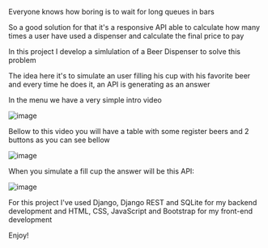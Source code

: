 Everyone knows how boring is to wait for long queues in bars

So a good solution for that it's a responsive API able to calculate how many times a user have used a dispenser and calculate the final price to pay

In this project I develop a simlulation of a Beer Dispenser to solve this problem

The idea here it's to simulate an user filling his cup with his favorite beer and every time he does it, an API is generating as an answer

In the menu we have a very simple intro video

![image](https://user-images.githubusercontent.com/113387966/214107786-5d57c435-b81d-4969-b25f-9b069375dc02.png)

Bellow to this video you will have a table with some register beers and 2 buttons as you can see bellow

![image](https://user-images.githubusercontent.com/113387966/214108990-f024d408-93ae-4d07-aad6-b0ea595f3508.png)

When you simulate a fill cup the answer will be this API:

![image](https://user-images.githubusercontent.com/113387966/214109286-3020c081-fb62-4606-93b2-e162da7bc141.png)

For this project I've used Django, Django REST and SQLite for my backend development and HTML, CSS, JavaScript and Bootstrap for my front-end development

Enjoy!
